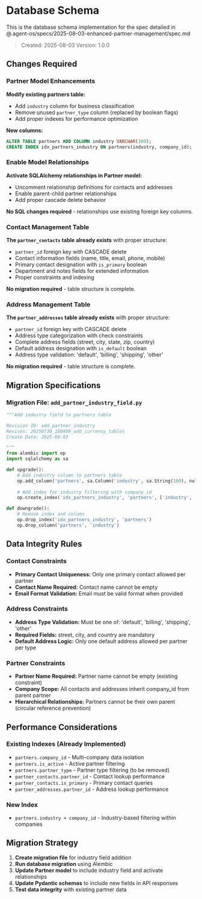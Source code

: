# Database Schema

This is the database schema implementation for the spec detailed in @.agent-os/specs/2025-08-03-enhanced-partner-management/spec.md

> Created: 2025-08-03
> Version: 1.0.0

## Changes Required

### Partner Model Enhancements

**Modify existing partners table:**
- Add `industry` column for business classification
- Remove unused `partner_type` column (replaced by boolean flags)
- Add proper indexes for performance optimization

**New columns:**
```sql
ALTER TABLE partners ADD COLUMN industry VARCHAR(100);
CREATE INDEX idx_partners_industry ON partners(industry, company_id);
```

### Enable Model Relationships

**Activate SQLAlchemy relationships in Partner model:**
- Uncomment relationship definitions for contacts and addresses
- Enable parent-child partner relationships
- Add proper cascade delete behavior

**No SQL changes required** - relationships use existing foreign key columns.

### Contact Management Table

**The `partner_contacts` table already exists** with proper structure:
- `partner_id` foreign key with CASCADE delete
- Contact information fields (name, title, email, phone, mobile)
- Primary contact designation with `is_primary` boolean
- Department and notes fields for extended information
- Proper constraints and indexing

**No migration required** - table structure is complete.

### Address Management Table

**The `partner_addresses` table already exists** with proper structure:
- `partner_id` foreign key with CASCADE delete
- Address type categorization with check constraints
- Complete address fields (street, city, state, zip, country)
- Default address designation with `is_default` boolean
- Address type validation: 'default', 'billing', 'shipping', 'other'

**No migration required** - table structure is complete.

## Migration Specifications

### Migration File: `add_partner_industry_field.py`

```python
"""Add industry field to partners table

Revision ID: add_partner_industry
Revises: 20250730_180400_add_currency_tables
Create Date: 2025-08-03

"""
from alembic import op
import sqlalchemy as sa

def upgrade():
    # Add industry column to partners table
    op.add_column('partners', sa.Column('industry', sa.String(100), nullable=True))
    
    # Add index for industry filtering with company_id
    op.create_index('idx_partners_industry', 'partners', ['industry', 'company_id'])

def downgrade():
    # Remove index and column
    op.drop_index('idx_partners_industry', 'partners')
    op.drop_column('partners', 'industry')
```

## Data Integrity Rules

### Contact Constraints
- **Primary Contact Uniqueness:** Only one primary contact allowed per partner
- **Contact Name Required:** Contact name cannot be empty
- **Email Format Validation:** Email must be valid format when provided

### Address Constraints  
- **Address Type Validation:** Must be one of: 'default', 'billing', 'shipping', 'other'
- **Required Fields:** street, city, and country are mandatory
- **Default Address Logic:** Only one default address allowed per partner per type

### Partner Constraints
- **Partner Name Required:** Partner name cannot be empty (existing constraint)
- **Company Scope:** All contacts and addresses inherit company_id from parent partner
- **Hierarchical Relationships:** Partners cannot be their own parent (circular reference prevention)

## Performance Considerations

### Existing Indexes (Already Implemented)
- `partners.company_id` - Multi-company data isolation
- `partners.is_active` - Active partner filtering
- `partners.partner_type` - Partner type filtering (to be removed)
- `partner_contacts.partner_id` - Contact lookup performance
- `partner_contacts.is_primary` - Primary contact queries
- `partner_addresses.partner_id` - Address lookup performance

### New Index
- `partners.industry + company_id` - Industry-based filtering within companies

## Migration Strategy

1. **Create migration file** for industry field addition
2. **Run database migration** using Alembic
3. **Update Partner model** to include industry field and activate relationships
4. **Update Pydantic schemas** to include new fields in API responses
5. **Test data integrity** with existing partner data